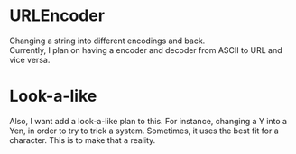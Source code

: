 # URLEncoder
Changing a string into different encodings and back.  
Currently, I plan on having a encoder and decoder from ASCII to URL and vice versa.  

# Look-a-like
Also, I want add a look-a-like plan to this. For instance, changing a Y into a Yen, in order to try to trick a system. Sometimes, it uses the best fit for a character. This is to make that a reality. 
